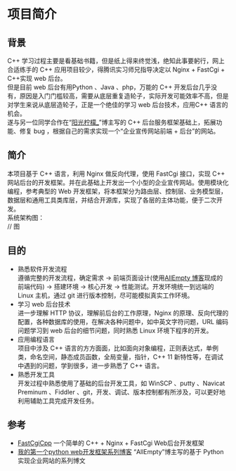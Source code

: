 # 项目简介
## 背景
C++ 学习过程主要是看基础书籍，但是纸上得来终觉浅，绝知此事要躬行，网上合适练手的 C++ 应用项目较少，得腾讯实习师兄指导决定以 Nginx + FastCgi + C\++实现 web 后台。  
但是目前 web 后台有用Python 、Java 、php，万能的 C\++ 开发后台几乎没有，原因是入门门槛较高，需要从底层重复造轮子，实际开发可能效率不高，但是对学生来说从底层造轮子，正是一个绝佳的学习 web 后台技术，应用C\++ 语言的机会。   
遂与另一位同学合作在“[阳光柠檬_](https://blog.csdn.net/liukang325/article/details/79538699)”博主写的 C++ 后台服务框架基础上，拓展功能、修复 bug ，根据自己的需求实现一个“企业宣传网站前端 + 后台”的网站。   
## 简介
本项目基于 C\++ 语言，利用 Nginx 做反向代理，使用 FastCgi 接口，实现 C\++ 网站后台的开发框架。并在此基础上开发出一个小型的企业宣传网站。使用模块化编程，参考典型的 Web 开发框架，将本框架分为路由层、控制层、业务模型层，数据层和通用工具类库层，并结合开源库，实现了各层的主体功能，便于二次开发。   
系统架构图：  
// 图
## 目的
- 熟悉软件开发流程  
  遵循完整的开发流程，确定需求 -> 前端页面设计(使用[AllEmpty 博客](https://www.cnblogs.com/EmptyFS/p/5208498.html)现成的前端代码) -> 搭建环境 -> 核心开发 -> 性能测试。开发环境统一到远端的 Linux 主机，通过 git 进行版本控制，尽可能模拟真实工作环境。
- 学习 web 后台技术  
  进一步理解 HTTP 协议，理解前后台的工作原理，Nginx 的原理、反向代理的配置，各种数据库的使用，在解决各种问题中，如中英文字符问题，URL 编码问题学习到 web 后台的细节问题，同时熟悉 Linux 环境下程序的开发。
- 应用编程语言    
  项目中涉及 C\++ 语言的方方面面，比如面向对象编程，正则表达式，单例类，命名空间，静态成员函数，全局变量，指针，C++ 11 新特性等，在调试中遇到的问题，学到很多，进一步熟悉了 C\++ 语言。
- 熟悉开发工具   
  开发过程中熟悉使用了基础的后台开发工具，如 WinSCP 、putty 、Navicat Preminum 、Fiddler 、git，开发、调试、版本控制都有所涉及，可以更好地利用辅助工具完成开发任务。
## 参考
- [FastCgiCpp](https://github.com/liukang325/FastCgiCpp) 一个简单的 C++ + Nginx + FastCgi Web后台开发框架
- [我的第一个python web开发框架系列博客](https://www.cnblogs.com/EmptyFS/p/5208498.html) “AllEmpty”博主写的基于 Python 实现企业网站的系列博文